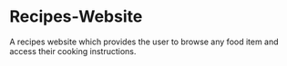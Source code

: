 # Recipes-Website
A recipes website which provides the user to browse any food item and access their cooking instructions.
